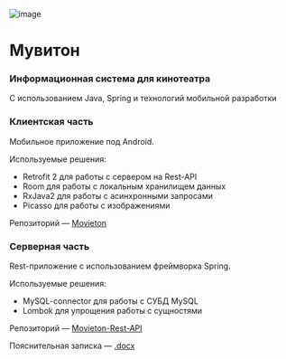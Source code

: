 ![image](https://user-images.githubusercontent.com/69580767/116755581-4d206000-aa13-11eb-8d7e-0461505c26b4.png)

# Мувитон
### Информационная система для кинотеатра 
С использованием Java, Spring и технологий мобильной разработки

### Клиентская часть
Мобильное приложение под Android.

Используемые решения:
- Retrofit 2 для работы с сервером на Rest-API
- Room для работы с локальным хранилищем данных
- RxJava2 для работы с асинхронными запросами
- Picasso для работы с изображениями

Репозиторий — [Movieton](https://github.com/adkozlovskiy/Movieton)

### Серверная часть
Rest-приложение с использованием фреймворка Spring.

Используемые решения:
- MySQL-connector для работы с СУБД MySQL
- Lombok для упрощения работы с сущностями

Репозиторий — [Movieton-Rest-API](https://github.com/adkozlovskiy/Movieton-Rest-API)

Пояснительная записка — [.docx]( https://github.com/adkozlovskiy/FU/blob/master/%D0%A1%D0%BE%D0%B2%D1%80%D0%B5%D0%BC%D0%B5%D0%BD%D0%BD%D1%8B%D0%B5%20%D1%82%D0%B5%D1%85%D0%BD%D0%BE%D0%BB%D0%BE%D0%B3%D0%B8%D0%B8%20%D0%BF%D1%80%D0%BE%D0%B3%D1%80%D0%B0%D0%BC%D0%BC%D0%B8%D1%80%D0%BE%D0%B2%D0%B0%D0%BD%D0%B8%D1%8F/%D0%92%D1%82%D0%BE%D1%80%D0%BE%D0%B9%20%D1%81%D0%B5%D0%BC%D0%B5%D1%81%D1%82%D1%80/%D0%9A%D1%83%D1%80%D1%81%D0%BE%D0%B2%D0%B0%D1%8F%20%D1%80%D0%B0%D0%B1%D0%BE%D1%82%D0%B0/%D0%9F%D0%BE%D1%8F%D1%81%D0%BD%D0%B8%D1%82%D0%B5%D0%BB%D1%8C%D0%BD%D0%B0%D1%8F%20%D0%B7%D0%B0%D0%BF%D0%B8%D1%81%D0%BA%D0%B0.docx)

